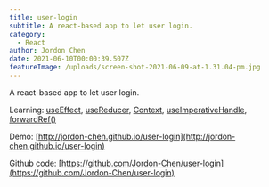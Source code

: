 ```yaml
---
title: user-login
subtitle: A react-based app to let user login.
category:
  - React
author: Jordon Chen
date: 2021-06-10T00:00:39.507Z
featureImage: /uploads/screen-shot-2021-06-09-at-1.31.04-pm.jpg
---
```

A react-based app to let user login.

Learning: [useEffect](https://reactjs.org/docs/hooks-effect.html), [useReducer](https://reactjs.org/docs/hooks-reference.html#usereducer), [Context](https://reactjs.org/docs/context.html), [useImperativeHandle](https://reactjs.org/docs/hooks-reference.html#useimperativehandle), [forwardRef()](https://reactjs.org/docs/forwarding-refs.html)

Demo: [http://jordon-chen.github.io/user-login](http://jordon-chen.github.io/user-login)

Github code: [https://github.com/Jordon-Chen/user-login](https://github.com/Jordon-Chen/user-login)